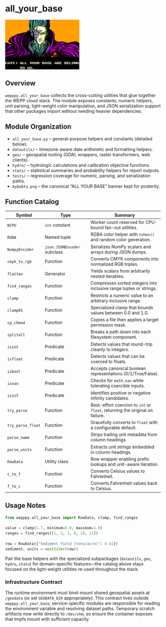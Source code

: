 # all_your_base

![ALL YOUR BASE ARE BELONG TO US](https://github.com/rogerlew/all_your_base/raw/main/Aybabtu.png)

## Overview

`wepppy.all_your_base` collects the cross-cutting utilities that glue together
the WEPP cloud stack. The module exposes constants, numeric helpers, unit
parsing, light-weight color manipulation, and JSON serialization support that
other packages import without needing heavier dependencies.

## Module Organization

- `all_your_base.py` – general-purpose helpers and constants (detailed below).
- `dateutils/` – timezone-aware date arithmetic and formatting helpers.
- `geo/` – geospatial tooling (GDAL wrappers, raster transformers, web clients).
- `hydro/` – hydrologic calculations and calibration objective functions.
- `stats/` – statistical summaries and probability helpers for report outputs.
- `tests/` – regression coverage for numeric, parsing, and serialization paths.
- `Aybabtu.png` – the canonical “ALL YOUR BASE” banner kept for posterity.

## Function Catalog

| Symbol | Type | Summary |
| --- | --- | --- |
| `NCPU` | `int` constant | Worker count reserved for CPU-bound fan-out utilities. |
| `RGBA` | Named tuple | RGBA color helper with `tohex()` and random color generation. |
| `NumpyEncoder` | `json.JSONEncoder` subclass | Serializes NumPy scalars and arrays during JSON dumps. |
| `cmyk_to_rgb` | Function | Converts CMYK components into normalized RGB triples. |
| `flatten` | Generator | Yields scalars from arbitrarily nested iterables. |
| `find_ranges` | Function | Compresses sorted integers into inclusive range tuples or strings. |
| `clamp` | Function | Restricts a numeric value to an arbitrary inclusive range. |
| `clamp01` | Function | Specialized clamp that bounds values between 0.0 and 1.0. |
| `cp_chmod` | Function | Copies a file then applies a target permission mask. |
| `splitall` | Function | Breaks a path down into each filesystem component. |
| `isint` | Predicate | Detects values that round-trip cleanly to integers. |
| `isfloat` | Predicate | Detects values that can be coerced to floats. |
| `isbool` | Predicate | Accepts canonical boolean representations (0/1/True/False). |
| `isnan` | Predicate | Checks for `math.nan` while tolerating coercible inputs. |
| `isinf` | Predicate | Identifies positive or negative infinity candidates. |
| `try_parse` | Function | Best-effort coercion to `int` or `float`, returning the original on failure. |
| `try_parse_float` | Function | Gracefully converts to `float` with a configurable default. |
| `parse_name` | Function | Strips trailing unit metadata from column headings. |
| `parse_units` | Function | Extracts unit strings embedded in column headings. |
| `RowData` | Utility class | Row wrapper enabling prefix lookups and unit-aware iteration. |
| `c_to_f` | Function | Converts Celsius values to Fahrenheit. |
| `f_to_c` | Function | Converts Fahrenheit values back to Celsius. |

## Usage Notes

```python
from wepppy.all_your_base import RowData, clamp, find_ranges

value = clamp(1.7, minimum=0.0, maximum=1.0)
ranges = find_ranges([1, 2, 3, 8, 10, 11])

row = RowData({"Sediment Yield (tons/acre)": 0.42})
sediment, units = next(iter(row))
```

Pair the base helpers with the specialized subpackages (`dateutils`, `geo`,
`hydro`, `stats`) for domain-specific features—the catalog above stays focused
on the light-weight utilities re-used throughout the stack.

### Infrastructure Contract

The runtime environment must bind-mount shared geospatial assets at `/geodata`
(or set `GEODATA_DIR` appropriately). This contract lives outside
`wepppy.all_your_base`; service-specific modules are responsible for reading
the environment variable and resolving dataset paths. Temporary scratch
artifacts now write directly to `/dev/shm`, so ensure the container exposes
that tmpfs mount with sufficient capacity.
